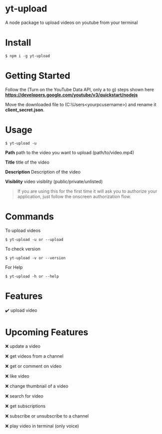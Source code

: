 # yt-upload
A node package to upload videos on youtube from your terminal

# Install
```console
$ npm i -g yt-upload
```

# Getting Started
Follow the (Turn on the YouTube Data API, only a to g) steps shown here **https://developers.google.com/youtube/v3/quickstart/nodejs**

Move the downloaded file to (C:\Users\<yourpcusername>) and rename it **client_secret.json**.

# Usage
```console
$ yt-upload -u
```
**Path** path to the video you want to upload (path/to/video.mp4)

**Title** title of the video

**Description** Description of the video

**Visiblity** video visiblity (public/private/unlisted)


> If you are using this for the first time it will ask you to authorize your application, just follow the onscreen authorization flow.

# Commands
To upload videos
```console
$ yt-upload -u or --upload
```

To check version
```console
$ yt-upload -v or --version
```

For Help
```console
$ yt-upload -h or --help
```

# Features
✔️ upload video

# Upcoming Features
❌ update a video

❌ get videos from a channel

❌ get or comment on video

❌ like video

❌ change thumbnail of a video

❌ search for video

❌ get subscriptions

❌ subscribe or unsubscribe to a channel

❌ play video in terminal (only voice)
